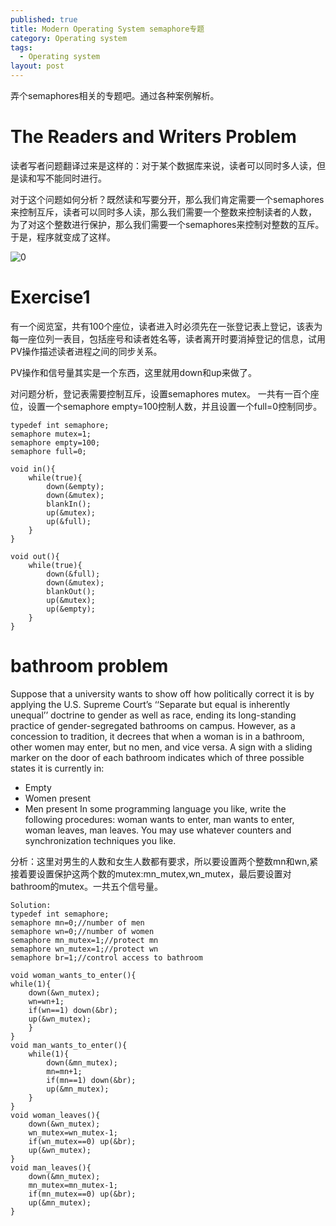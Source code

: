 ```yaml
---
published: true
title: Modern Operating System semaphore专题
category: Operating system
tags: 
  - Operating system
layout: post
---
```


弄个semaphores相关的专题吧。通过各种案例解析。

# The Readers and Writers Problem

读者写者问题翻译过来是这样的：对于某个数据库来说，读者可以同时多人读，但是读和写不能同时进行。

对于这个问题如何分析？既然读和写要分开，那么我们肯定需要一个semaphores来控制互斥，读者可以同时多人读，那么我们需要一个整数来控制读者的人数，
为了对这个整数进行保护，那么我们需要一个semaphores来控制对整数的互斥。
于是，程序就变成了这样。

![0](https://raw.githubusercontent.com/Logos23333/Logos23333.github.io/master/_posts/image/os/15.png)

# Exercise1

有一个阅览室，共有100个座位，读者进入时必须先在一张登记表上登记，该表为每一座位列一表目，包括座号和读者姓名等，读者离开时要消掉登记的信息，试用PV操作描述读者进程之间的同步关系。 

PV操作和信号量其实是一个东西，这里就用down和up来做了。

对问题分析，登记表需要控制互斥，设置semaphores mutex。
一共有一百个座位，设置一个semaphore empty=100控制人数，并且设置一个full=0控制同步。

	typedef int semaphore;
	semaphore mutex=1;
	semaphore empty=100;
	semaphore full=0;

	void in(){
		while(true){
			down(&empty);
			down(&mutex);
			blankIn();
			up(&mutex);
			up(&full);
		}
	}

	void out(){
		while(true){
			down(&full);
			down(&mutex);
			blankOut();
			up(&mutex);
			up(&empty);
		}
	}
	
# bathroom problem

Suppose that a university wants to show off how politically correct it is by applying the
U.S. Supreme Court’s ‘‘Separate but equal is inherently unequal’’ doctrine to gender as
well as race, ending its long-standing practice of gender-segregated bathrooms on campus. However, as a concession to tradition, it decrees that when a woman is in a bathroom, other women may enter, but no men, and vice versa. A sign with a sliding
marker on the door of each bathroom indicates which of three possible states it is currently in:  
* Empty
* Women present
* Men present
In some programming language you like, write the following procedures:
woman wants to enter, man wants to enter, woman leaves, man leaves. You
may use whatever counters and synchronization techniques you like.

分析：这里对男生的人数和女生人数都有要求，所以要设置两个整数mn和wn,紧接着要设置保护这两个数的mutex:mn_mutex,wn_mutex，最后要设置对bathroom的mutex。一共五个信号量。

	Solution: 
	typedef int semaphore;
	semaphore mn=0;//number of men
	semaphore wn=0;//number of women
	semaphore mn_mutex=1;//protect mn
	semaphore wn_mutex=1;//protect wn
	semaphore br=1;//control access to bathroom

	void woman_wants_to_enter(){
	while(1){
		down(&wn_mutex);
		wn=wn+1;
		if(wn==1) down(&br);
		up(&wn_mutex);
		}
	}
	void man_wants_to_enter(){
		while(1){
			down(&mn_mutex);
			mn=mn+1;
			if(mn==1) down(&br);
			up(&mn_mutex);
		}
	}
	void woman_leaves(){
		down(&wn_mutex);
		wn_mutex=wn_mutex-1;
		if(wn_mutex==0) up(&br);
		up(&wn_mutex);
	}
	void man_leaves(){
		down(&mn_mutex);
		mn_mutex=mn_mutex-1;
		if(mn_mutex==0) up(&br);
		up(&mn_mutex);
	}

	
	